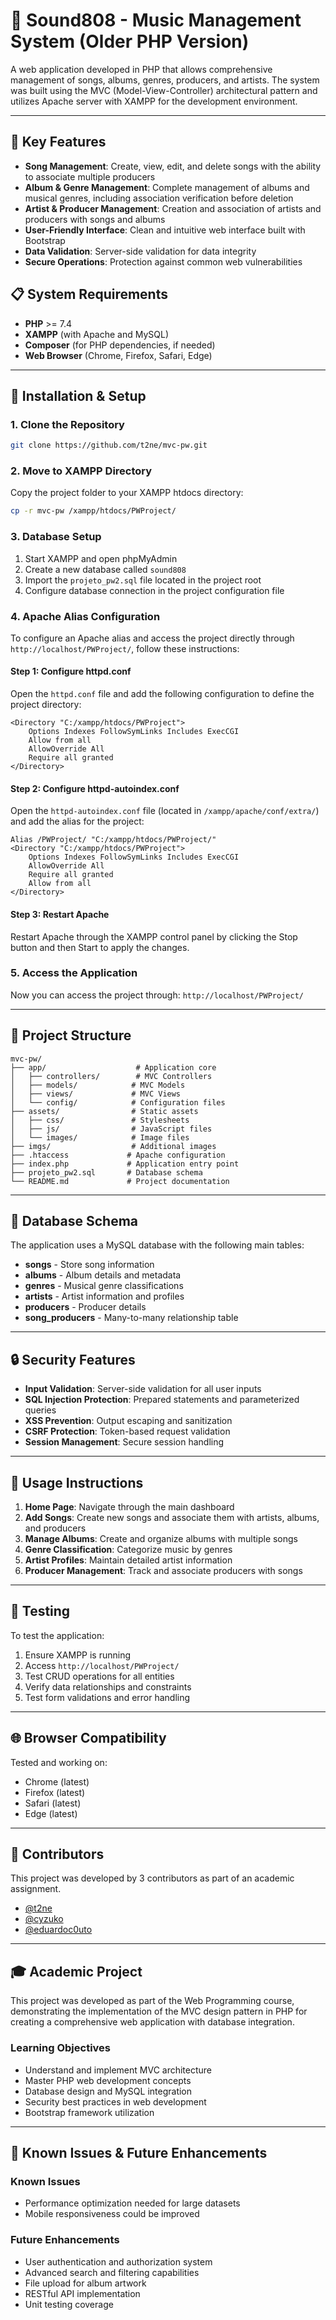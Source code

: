# 🎵 Sound808 - Music Management System (Older PHP Version)

A web application developed in PHP that allows comprehensive management of songs, albums, genres, producers, and artists. The system was built using the MVC (Model-View-Controller) architectural pattern and utilizes Apache server with XAMPP for the development environment.

---

## 🌟 Key Features

- **Song Management**: Create, view, edit, and delete songs with the ability to associate multiple producers
- **Album & Genre Management**: Complete management of albums and musical genres, including association verification before deletion
- **Artist & Producer Management**: Creation and association of artists and producers with songs and albums
- **User-Friendly Interface**: Clean and intuitive web interface built with Bootstrap
- **Data Validation**: Server-side validation for data integrity
- **Secure Operations**: Protection against common web vulnerabilities

## 📋 System Requirements

- **PHP** >= 7.4
- **XAMPP** (with Apache and MySQL)
- **Composer** (for PHP dependencies, if needed)
- **Web Browser** (Chrome, Firefox, Safari, Edge)

---

## 🔧 Installation & Setup

### 1. Clone the Repository

```bash
git clone https://github.com/t2ne/mvc-pw.git
```

### 2. Move to XAMPP Directory

Copy the project folder to your XAMPP htdocs directory:

```bash
cp -r mvc-pw /xampp/htdocs/PWProject/
```

### 3. Database Setup

1. Start XAMPP and open phpMyAdmin
2. Create a new database called `sound808`
3. Import the `projeto_pw2.sql` file located in the project root
4. Configure database connection in the project configuration file

### 4. Apache Alias Configuration

To configure an Apache alias and access the project directly through `http://localhost/PWProject/`, follow these instructions:

#### Step 1: Configure httpd.conf

Open the `httpd.conf` file and add the following configuration to define the project directory:

```apacheconf
<Directory "C:/xampp/htdocs/PWProject">
    Options Indexes FollowSymLinks Includes ExecCGI
    Allow from all
    AllowOverride All
    Require all granted
</Directory>
```

#### Step 2: Configure httpd-autoindex.conf

Open the `httpd-autoindex.conf` file (located in `/xampp/apache/conf/extra/`) and add the alias for the project:

```apacheconf
Alias /PWProject/ "C:/xampp/htdocs/PWProject/"
<Directory "C:/xampp/htdocs/PWProject">
    Options Indexes FollowSymLinks Includes ExecCGI
    AllowOverride All
    Require all granted
    Allow from all
</Directory>
```

#### Step 3: Restart Apache

Restart Apache through the XAMPP control panel by clicking the Stop button and then Start to apply the changes.

### 5. Access the Application

Now you can access the project through: `http://localhost/PWProject/`

---

## 📁 Project Structure

```
mvc-pw/
├── app/                    # Application core
│   ├── controllers/        # MVC Controllers
│   ├── models/            # MVC Models
│   ├── views/             # MVC Views
│   └── config/            # Configuration files
├── assets/                # Static assets
│   ├── css/               # Stylesheets
│   ├── js/                # JavaScript files
│   └── images/            # Image files
├── imgs/                  # Additional images
├── .htaccess             # Apache configuration
├── index.php             # Application entry point
├── projeto_pw2.sql       # Database schema
└── README.md             # Project documentation
```

---

## 💾 Database Schema

The application uses a MySQL database with the following main tables:

- **songs** - Store song information
- **albums** - Album details and metadata
- **genres** - Musical genre classifications
- **artists** - Artist information and profiles
- **producers** - Producer details
- **song_producers** - Many-to-many relationship table

---

## 🔒 Security Features

- **Input Validation**: Server-side validation for all user inputs
- **SQL Injection Protection**: Prepared statements and parameterized queries
- **XSS Prevention**: Output escaping and sanitization
- **CSRF Protection**: Token-based request validation
- **Session Management**: Secure session handling

---

## 🚀 Usage Instructions

1. **Home Page**: Navigate through the main dashboard
2. **Add Songs**: Create new songs and associate them with artists, albums, and producers
3. **Manage Albums**: Create and organize albums with multiple songs
4. **Genre Classification**: Categorize music by genres
5. **Artist Profiles**: Maintain detailed artist information
6. **Producer Management**: Track and associate producers with songs

---

## 🧪 Testing

To test the application:

1. Ensure XAMPP is running
2. Access `http://localhost/PWProject/`
3. Test CRUD operations for all entities
4. Verify data relationships and constraints
5. Test form validations and error handling

---

## 🌐 Browser Compatibility

Tested and working on:

- Chrome (latest)
- Firefox (latest)
- Safari (latest)
- Edge (latest)

---

## 👥 Contributors

This project was developed by 3 contributors as part of an academic assignment.

- [@t2ne](https://github.com/t2ne)
- [@cyzuko](https://github.com/cyzuko)
- [@eduardoc0uto](https://github.com/eduardoc0uto)

---

## 🎓 Academic Project

This project was developed as part of the Web Programming course, demonstrating the implementation of the MVC design pattern in PHP for creating a comprehensive web application with database integration.

### Learning Objectives

- Understand and implement MVC architecture
- Master PHP web development concepts
- Database design and MySQL integration
- Security best practices in web development
- Bootstrap framework utilization

---

## 🐛 Known Issues & Future Enhancements

### Known Issues

- Performance optimization needed for large datasets
- Mobile responsiveness could be improved

### Future Enhancements

- User authentication and authorization system
- Advanced search and filtering capabilities
- File upload for album artwork
- RESTful API implementation
- Unit testing coverage
